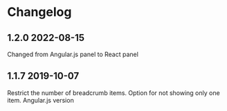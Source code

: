 # Changelog

## 1.2.0 2022-08-15

Changed from Angular.js panel to React panel

## 1.1.7 2019-10-07

Restrict the number of breadcrumb items.
Option for not showing only one item.
Angular.js version
